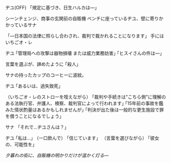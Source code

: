 ヂユ(OFF)
「規定に基づき、日生ハルカは―」

シーンチェンジ、商事の玄関前の自販機
ベンチに座っているヂユ、壁に寄りかかっているサナ

「―日本国の法律に照らし合わされ、裁判で裁かれることになります」
手にはいちごオ・レ

ヂユ
｢管理局への攻撃は器物損壊 または威力業務妨害｣
｢ヒスイさんの件は―｣

言葉を選ぶが、諦めたように
｢殺人｣

サナの持ったカップのコーヒーに波紋。

ヂユ
｢あるいは、過失致死｣

（いちごオ・レのストローを咥えながら）
｢裁判や手続きは"こちら側"に理解のある法執行官、弁護人、検察、裁判官によって行われます｣
｢15年前の事故を鑑みた情状酌量はあるかもしれませんが｣
｢判決が出た後は一般的な更生施設で罪を償うことになるでしょう｣

サナ
「それで...ヂユさんは？」

ヂユ
｢私は...｣
（一口飲んで）
｢信じています」
（言葉を選びながら）
｢彼女の、可能性を」

*夕暮れの街に、自販機の明かりだけが温かく灯る―*